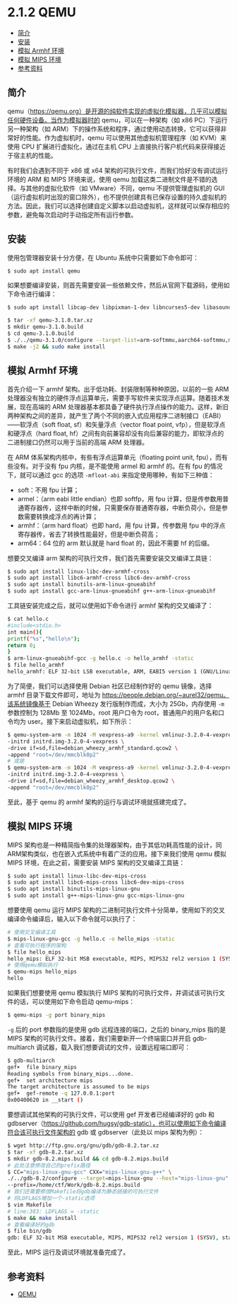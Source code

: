 # 2.1.2 QEMU

- [简介](#简介)
- [安装](#安装)
- [模拟 Armhf 环境](#模拟-armhf-环境)
- [模拟 MIPS 环境](#模拟-mips-环境)
- [参考资料](#参考资料)

## 简介

qemu（https://qemu.org）是开源的纯软件实现的虚拟化模拟器，几乎可以模拟任何硬件设备。当作为模拟器时的 qemu，可以在一种架构（如 x86 PC）下运行另一种架构（如 ARM）下的操作系统和程序，通过使用动态转换，它可以获得非常好的性能。作为虚拟机时，qemu 可以使用其他虚拟机管理程序（如 KVM）来使用 CPU 扩展进行虚拟化，通过在主机 CPU 上直接执行客户机代码来获得接近于宿主机的性能。

有时我们会遇到不同于 x86 或 x64 架构的可执行文件，而我们恰好没有调试运行环境的 ARM 和 MIPS 环境来说，使用 qemu 加载这类二进制文件是不错的选择。与其他的虚拟化软件（如 VMware）不同，qemu 不提供管理虚拟机的 GUI（运行虚拟机时出现的窗口除外），也不提供创建具有已保存设置的持久虚拟机的方法。因此，我们可以选择创建自定义脚本以启动虚拟机，这样就可以保存相应的参数，避免每次启动时手动指定所有运行参数。

## 安装

使用包管理器安装十分方便，在 Ubuntu 系统中只需要如下命令即可：

```sh
$ sudo apt install qemu
```

如果想要编译安装，则首先需要安装一些依赖文件，然后从官网下载源码，使用如下命令进行编译：

```sh
$ sudo apt install libcap-dev libpixman-1-dev libncurses5-dev libasound2-dev libasound2 libglib2.0-dev u-boot-tools flex

$ tar -xf qemu-3.1.0.tar.xz
$ mkdir qemu-3.1.0.build
$ cd qemu-3.1.0.build
$ ./../qemu-3.1.0/configure --target-list=arm-softmmu,aarch64-softmmu,mips-softmmu,mipsel-softmmu,i386-softmmu,x86_64-softmmu,arm-linux-user,aarch64-linux-user,i386-linux-user,x86_64-linux-user,mips-linux-user,mipsel-linux-user --audio-drv-list=alsa --enable-virtfs
$ make -j2 && sudo make install
```

## 模拟 Armhf 环境

首先介绍一下 armhf 架构。出于低功耗、封装限制等种种原因，以前的一些 ARM 处理器没有独立的硬件浮点运算单元，需要手写软件来实现浮点运算。随着技术发展，现在高端的 ARM 处理器基本都具备了硬件执行浮点操作的能力。这样，新旧两种架构之间的差异，就产生了两个不同的嵌入式应用程序二进制接口（EABI）——软浮点（soft float, sf）和矢量浮点（vector float point, vfp），但是软浮点和硬浮点（hard float, hf）之间有向前兼容却没有向后兼容的能力，即软浮点的二进制接口仍然可以用于当前的高端 ARM 处理器。

在 ARM 体系架构内核中，有些有浮点运算单元（floating point unit, fpu），而有些没有。对于没有 fpu 内核，是不能使用 armel 和 armhf 的。在有 fpu 的情况下，就可以通过 gcc 的选项 `-mfloat-abi` 来指定使用哪种，有如下三种值：

- soft：不用 fpu 计算；
- armel：（arm eabi little endian）也即 softfp，用 fpu 计算，但是传参数用普通寄存器传，这样中断的时候，只需要保存普通寄存器，中断负荷小，但是参数需要转换成浮点的再计算；
- armhf：（arm hard float）也即 hard，用 fpu 计算，传参数用 fpu 中的浮点寄存器传，省去了转换性能最好，但是中断负荷高；
- arm64：64 位的 arm 默认就是 hard float 的，因此不需要 hf 的后缀。

想要交叉编译 arm 架构的可执行文件，我们首先需要安装交叉编译工具链：

```sh
$ sudo apt install linux-libc-dev-armhf-cross
$ sudo apt install libc6-armhf-cross libc6-dev-armhf-cross
$ sudo apt install binutils-arm-linux-gnueabihf
$ sudo apt install gcc-arm-linux-gnueabihf g++-arm-linux-gnueabihf
```

工具链安装完成之后，就可以使用如下命令进行 armhf 架构的交叉编译了：

```sh
$ cat hello.c 
#include<stdio.h>
int main(){
printf("%s","hello\n");
return 0;
}
$ arm-linux-gnueabihf-gcc -g hello.c -o hello_armhf -static
$ file hello_armhf                                         
hello_armhf: ELF 32-bit LSB executable, ARM, EABI5 version 1 (GNU/Linux), statically linked, for GNU/Linux 3.2.0, BuildID[sha1]=8866e8f5d6ed85c9833c4bcadd1f64316cb082cd, not stripped
```

为了简便，我们可以选择使用 Debian 社区已经制作好的 qemu 镜像，选择 armhf 目录下载文件即可，地址为 https://people.debian.org/~aurel32/qemu。该系统镜像基于 Debian Wheezy 发行版制作而成，大小为 25Gb，内存使用 `-m` 参数控制为 128Mb 至 1024Mb，root 用户口令为 root，普通用户的用户名和口令均为 user。接下来启动虚拟机，如下所示：

```sh
$ qemu-system-arm -m 1024 -M vexpress-a9 -kernel vmlinuz-3.2.0-4-vexpress \
-initrd initrd.img-3.2.0-4-vexpress \
-drive if=sd,file=debian_wheezy_armhf_standard.qcow2 \
-append "root=/dev/mmcblk0p2"
# 或是
$ qemu-system-arm -m 1024 -M vexpress-a9 -kernel vmlinuz-3.2.0-4-vexpress \
-initrd initrd.img-3.2.0-4-vexpress \
-drive if=sd,file=debian_wheezy_armhf_desktop.qcow2 \
-append "root=/dev/mmcblk0p2"
```

至此，基于 qemu 的 armhf 架构的运行与调试环境就搭建完成了。

## 模拟 MIPS 环境

MIPS 架构也是一种精简指令集的处理器架构，由于其低功耗高性能的设计，同ARM架构类似，也在嵌入式系统中有着广泛的应用。接下来我们使用 qemu 模拟 MIPS 环境，在此之前，需要安装 MIPS 架构的交叉编译工具链：

```sh
$ sudo apt install linux-libc-dev-mips-cross
$ sudo apt install libc6-mips-cross libc6-dev-mips-cross
$ sudo apt install binutils-mips-linux-gnu 
$ sudo apt install g++-mips-linux-gnu gcc-mips-linux-gnu
```

想要使用 qemu 运行 MIPS 架构的二进制可执行文件十分简单，使用如下的交叉编译命令编译后，输入以下命令就可以执行了：

```sh
# 使用交叉编译工具
$ mips-linux-gnu-gcc -g hello.c -o hello_mips -static         
# 查看可执行程序的架构
$ file hello_mips 
hello_mips: ELF 32-bit MSB executable, MIPS, MIPS32 rel2 version 1 (SYSV), statically linked, for GNU/Linux 3.2.0, BuildID[sha1]=f6c75c00d4e66bc32aa99b6a6d781ca8e7bab939, not stripped
# 使用qemu模拟执行
$ qemu-mips hello_mips                
hello
```

如果我们想要使用 qemu 模拟执行 MIPS 架构的可执行文件，并调试该可执行文件的话，可以使用如下命令启动 qemu-mips：

```sh
$ qemu-mips -g port binary_mips
```

`-g` 后的 port 参数指的是使用 gdb 远程连接的端口，之后的 binary_mips 指的是 MIPS 架构的可执行文件。接着，我们需要新开一个终端窗口并开启 gdb-multiarch 调试器，载入我们想要调试的文件，设置远程端口即可：

```sh
$ gdb-multiarch
gef➤  file binary_mips 
Reading symbols from binary_mips...done.
gef➤  set architecture mips
The target architecture is assumed to be mips
gef➤  gef-remote -q 127.0.0.1:port
0x00400620 in __start ()
```

要想调试其他架构的可执行文件，可以使用 gef 开发者已经编译好的 gdb 和 gdbserver（https://github.com/hugsy/gdb-static），也可以使用如下命令编译符合该可执行文件架构的 gdb 或 gdbserver（此处以 mips 架构为例）：

```sh
$ wget http://ftp.gnu.org/gnu/gdb/gdb-8.2.tar.xz
$ tar -xf gdb-8.2.tar.xz
$ mkdir gdb-8.2.mips.build && cd gdb-8.2.mips.build
# 此处注意修改自己的prefix路径
$ CC="mips-linux-gnu-gcc" CXX="mips-linux-gnu-g++" \
./../gdb-8.2/configure --target=mips-linux-gnu --host="mips-linux-gnu" \
--prefix=/home/ctf/Work/gdb-8.2.mips.build
# 我们还需要修改Makefile将gdb编译为静态链接的可执行文件
# 将LDFLAGS增加一个-static选项
$ vim Makefile
# line:383: LDFLAGS = -static
$ make && make install
# 查看编译好的gdb
$ file bin/gdb
gdb: ELF 32-bit MSB executable, MIPS, MIPS32 rel2 version 1 (SYSV), statically linked, for GNU/Linux 3.2.0, BuildID[sha1]=79a32354f7e9e5e8cc021bb3e596b332f79e6fa9, not stripped
```

至此，MIPS 运行及调试环境就准备完成了。

## 参考资料

- [QEMU](https://www.qemu.org/)
